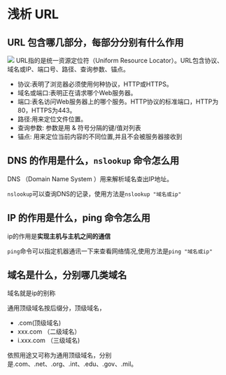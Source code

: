 # 浅析 URL
## URL 包含哪几部分，每部分分别有什么作用
![](https://user-gold-cdn.xitu.io/2020/6/12/172a41e7fe902def?w=1628&h=532&f=png&s=431701)
URL指的是统一资源定位符（Uniform Resource Locator）。URL包含协议、域名或IP、端口号、路径、查询参数、锚点。

* 协议:表明了浏览器必须使用何种协议，HTTP或HTTPS。
* 域名或端口:表明正在请求哪个Web服务器。
* 端口:表名访问Web服务器上的哪个服务。HTTP协议的标准端口，HTTP为80，HTTPS为443。
* 路径:用来定位文件位置。
* 查询参数: 参数是用 & 符号分隔的键/值对列表
* 锚点: 用来定位当前内容的不同位置,并且不会被服务器接收到

## DNS 的作用是什么，`nslookup` 命令怎么用
DNS （Domain Name System ）用来解析域名查出IP地址。

`nslookup`可以查询DNS的记录，使用方法是`nslookup "域名或ip"`
## IP 的作用是什么，ping 命令怎么用

ip的作用是**实现主机与主机之间的通信**

`ping`命令可以指定机器通讯一下来查看网络情况,使用方法是`ping "域名或ip"`
## 域名是什么，分别哪几类域名
域名就是ip的别称

通用顶级域名按后缀分，顶级域名，
* .com(顶级域名)
* xxx.com （二级域名）
* i.xxx.com （三级域名)

依照用途又可称为通用顶级域名，分别是.com、.net、.org、.int、.edu、.gov、.mil。